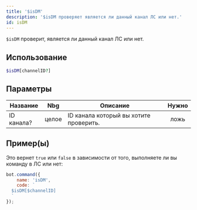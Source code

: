 ```yaml
---
title: '$isDM'
description: '$isDM проверяет является ли данный канал ЛС или нет.'
id: isDM
---
```


`$isDM` проверит, является ли данный канал ЛС или нет.

## Использование

```php
$isDM[channelID?]
```

## Параметры

| Название   | Nbg   | Описание                               | Нужно |
| ---------- | ----- | -------------------------------------- |:-----:|
| ID канала? | целое | ID канала который вы хотите проверить. | ложь  |

## Пример(ы)

Это вернет `true` или `false` в зависимости от того, выполняете ли вы команду в ЛС или нет:

```javascript
bot.command({
    name: 'isDM',
    code: `
  $isDM[$channelID]
  `
});
```